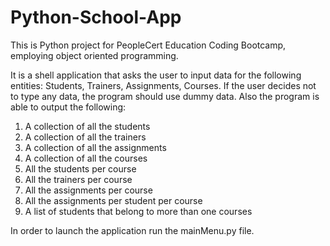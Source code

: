 # Python-School-App
This is Python project for PeopleCert Education Coding Bootcamp, employing object oriented programming.

It is a shell application that asks the user to input data for the following entities: Students, Trainers, Assignments, Courses.
If the user decides not to type any data, the program should use dummy data.
Also the program is able to output the following:
  1. A collection of all the students 
  2. A collection of all the trainers 
  3. A collection of all the assignments 
  4. A collection of all the courses 
  5. All the students per course 
  6. All the trainers per course 
  7. All the assignments per course 
  8. All the assignments per student per course
  9. A list of students that belong to more than one courses

In order to launch the application run the mainMenu.py file.
